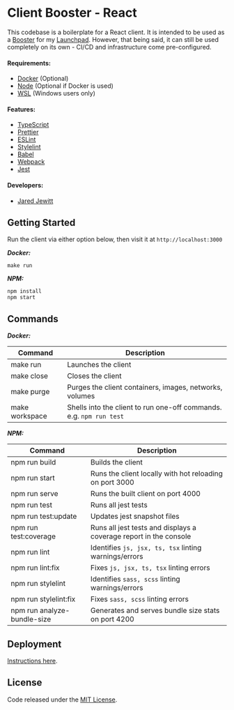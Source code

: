 # Client Booster - React

This codebase is a boilerplate for a React client. It is intended to be used as a
[Booster](https://github.com/jared-jewitt/booster-guidelines) for my [Launchpad](https://github.com/jared-jewitt/launchpad).
However, that being said, it can still be used completely on its own - CI/CD and infrastructure come pre-configured.

#### Requirements:

- [Docker](https://www.docker.com/) (Optional)
- [Node](https://nodejs.org/en/) (Optional if Docker is used)
- [WSL](https://docs.microsoft.com/en-us/windows/wsl/install-win10) (Windows users only)

#### Features:

- [TypeScript](https://www.typescriptlang.org/)
- [Prettier](https://prettier.io/)
- [ESLint](https://eslint.org/)
- [Stylelint](https://stylelint.io/)
- [Babel](https://babeljs.io/)
- [Webpack](https://webpack.js.org/)
- [Jest](https://jestjs.io/)

#### Developers:

- [Jared Jewitt](https://jared-jewitt.github.io/)

## Getting Started

Run the client via either option below, then visit it at `http://localhost:3000`

**_Docker:_**

```
make run
```

**_NPM:_**

```
npm install
npm start
```

## Commands

**_Docker:_**

| Command        | Description                                                         |
| -------------- | ------------------------------------------------------------------- |
| make run       | Launches the client                                                 |
| make close     | Closes the client                                                   |
| make purge     | Purges the client containers, images, networks, volumes             |
| make workspace | Shells into the client to run one-off commands. e.g. `npm run test` |

**_NPM:_**

| Command                     | Description                                                       |
| --------------------------- | ----------------------------------------------------------------- |
| npm run build               | Builds the client                                                 |
| npm run start               | Runs the client locally with hot reloading on port 3000           |
| npm run serve               | Runs the built client on port 4000                                |
| npm run test                | Runs all jest tests                                               |
| npm run test:update         | Updates jest snapshot files                                       |
| npm run test:coverage       | Runs all jest tests and displays a coverage report in the console |
| npm run lint                | Identifies `js, jsx, ts, tsx` linting warnings/errors             |
| npm run lint:fix            | Fixes `js, jsx, ts, tsx` linting errors                           |
| npm run stylelint           | Identifies `sass, scss` linting warnings/errors                   |
| npm run stylelint:fix       | Fixes `sass, scss` linting errors                                 |
| npm run analyze-bundle-size | Generates and serves bundle size stats on port 4200               |

## Deployment

[Instructions here](DEPLOYMENT.md).

## License

Code released under the [MIT License](LICENSE).

